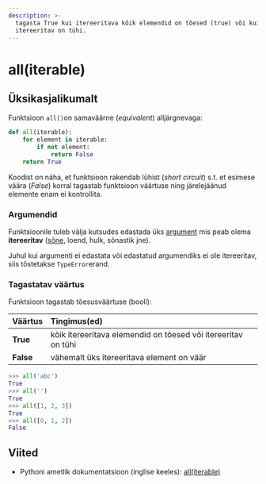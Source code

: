 ```yaml
---
description: >-
  tagasta True kui itereeritava kõik elemendid on tõesed (true) või kui
  itereeritav on tühi.
---
```


# all\(iterable\)

## Üksikasjalikumalt

Funktsioon `all()`on samaväärne \(_equivalent_\) alljärgnevaga:

```python
def all(iterable):
    for element in iterable:
        if not element:
            return False
    return True
```

Koodist on näha, et funktsioon rakendab lühist \(_short circuit_\) s.t. et esimese väära \(_False_\) korral tagastab funktsioon väärtuse ning järelejäänud elemente enam ei kontrollita.

### Argumendid

Funktsioonile tuleb välja kutsudes edastada üks [argument](../../terminid/sonastik/argument.md) mis peab olema **itereeritav** \([sõne](../sisseehitatud-tueuebid/sone-str/), loend, hulk, sõnastik jne\). 

Juhul kui argumenti ei edastata või edastatud argumendiks ei ole itereeritav, siis tõstetakse `TypeError`erand.

### Tagastatav väärtus

Funktsioon tagastab tõesusväärtuse \(booli\):

|  Väärtus | Tingimus\(ed\) |
| :--- | :--- |
| **True** | kõik itereeritava elemendid on tõesed või itereeritav on tühi |
| **False** | vähemalt üks itereeritava element on väär |

```python
>>> all('abc')
True
>>> all('')
True
>>> all([1, 2, 3])
True
>>> all([0, 1, 2])
False
```

## Viited

* Pythoni ametlik dokumentatsioon \(inglise keeles\): [all\(iterable\)](https://docs.python.org/3/library/functions.html#all)

